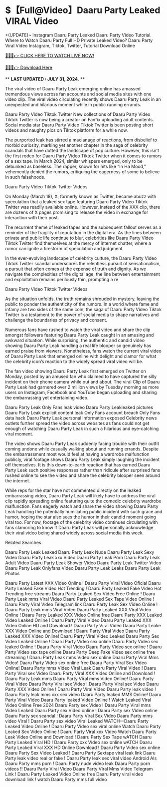 # $【Full@Video】Daaru Party Leaked VIRAL Video

+(UPDATE)~ Instagram Daaru Party Leaked Daaru Party Video Tutorial​. Where to Watch Daaru Party Full HD Private Leaked Video? Daaru Party Viral Video Instagram, Tiktok, Twitter, Tutorial Download Online

[🔴🔥🔥👉 CLICK HERE TO WATCH LIVE NOW!](https://unigior.site/)

[🔴🔥🔥👉 Download Here](https://unigior.site/)

** **LAST UPDATED : JULY 31, 2024.** **

The viral video of Daaru Party Leak emerging online has amassed tremendous views across fan accounts and social media sites with one video clip. The viral video circulating recently shows Daaru Party Leak in an unexpected and hilarious moment while in public running errands.

Daaru Party Video Tiktok Twitter New collections of Daaru Party Video Tiktok Twitter is now being a creator on Fanfix uploading adult contents. Social media star Daaru Party Video Tiktok Twitter is been posting short videos and naughty pics on Tiktok platform for a while now.

The purported leak has stirred a maelanage of reactions, from disbelief to morbid curiosity, marking yet another chapter in the saga of celebrity scandals that have dotted the landscape of pop culture. However, this isn't the first rodeo for Daaru Party Video Tiktok Twitter when it comes to rumors of a sex tape. In March 2024, similar whispers emerged, only to be debunked as baseless. The rapper, known for hits like "In Ha Mood," vehemently denied the rumors, critiquing the eagerness of some to believe in such falsehoods.

Daaru Party Video Tiktok Twitter Videos

On Monday (March 18), X, formerly known as Twitter, became abuzz with speculation that a leaked sex tape featuring Daaru Party Video Tiktok Twitter was readily available online. However, instead of the XXX clip, there are dozens of X pages promising to release the video in exchange for interaction with their post.

The recurrent theme of leaked tapes and the subsequent fallout serves as a reminder of the fragility of reputation in the digital era. As the lines between private and public life continue to blur, celebrities like Daaru Party Video Tiktok Twitter find themselves at the mercy of internet chatter, where a rumor can ignite a firestorm of speculation and judgment.

In the ever-evolving landscape of celebrity culture, the Daaru Party Video Tiktok Twitter scandal underscores the relentless pursuit of sensationalism, a pursuit that often comes at the expense of truth and dignity. As we navigate the complexities of the digital age, the line between entertainment and exploitation remains perilously thin, prompting a re

Daaru Party Video Tiktok Twitter Videos

As the situation unfolds, the truth remains shrouded in mystery, leaving the public to ponder the authenticity of the rumors. In a world where fame and infamy are two sides of the same coin, the saga of Daaru Party Video Tiktok Twitter is a testament to the power of social media to shape narratives and challenge the boundaries of privacy and consent.

Numerous fans have rushed to watch the viral video and share the clip amongst followers featuring Daaru Party Leak caught in an amusing and awkward situation. While surprising, the authentic and candid video showing Daaru Party Leak handling a real life blooper so genuinely has earned praise from viewers. Nonetheless, fans watch the current viral video of Daaru Party Leak that emerged online with delight and clamor for what the celebrity icon’s reaction to the widely spread viral video will be.

The fan video showing Daaru Party Leak first emerged on Twitter on Monday, posted by an amused fan who claimed to have captured the silly incident on their phone camera while out and about. The viral Clip of Daaru Party Leak had garnered over 2 million views by Tuesday morning as more users on Instagram, Facebook and YouTube began uploading and sharing the embarrassing yet entertaining video.

Daaru Party Leak Only Fans leak video
Daaru Party Leakleaked pictures
Daaru Party Leak explicit content leak
Only Fans account breach
Only Fans data hack
Daaru Party Leak personal information exposed
Celebrity news outlets further spread the video across websites as fans could not get enough of watching Daaru Party Leak in such a hilarious and eye-catching viral moment.

The video shows Daaru Party Leak suddenly facing trouble with their outfit coming undone while casually walking about and running errands. Despite the embarrassment most would feel at having a wardrobe malfunction publicly, viral footage shows Daaru Party Leak simply laughing the incident off themselves. It is this down-to-earth reaction that has earned Daaru Party Leak such positive responses rather than ridicule after surprised fans rushed online to see the video and share the celebrity blooper seen around the internet.

While reps for the star have not commented directly on the leaked embarrassing video, Daaru Party Leak will likely have to address the viral clip rapidly spreading online featuring quite the comedic celebrity wardrobe malfunction. Fans eagerly watch and share the video showing Daaru Party Leak handling the potentially humiliating public incident with such grace and humor, hoping the star also sees the humor in their candid moment going viral too. For now, footage of the celebrity video continues circulating with fans clamoring to know if Daaru Party Leak will personally acknowledge their viral video being shared widely across social media this week.

Related Searches

Daaru Party Leak Leaked Daaru Party Leak Nude Daaru Party Leak Sexy Video Daaru Party Leak xxx Video Daaru Party Leak Porn Daaru Party Leak Adult Video Daaru Party Leak Shower Video Daaru Party Leak Twitter Video Daaru Party Leak Onlyfans Video Daaru Party Leak Leaks Daaru Party Leak Photos

Daaru Party Latest XXX Video Online ! Daaru Party Viral Video Oficial
Daaru Party Leaked Fake Video Hot Trending ! Daaru Party Leaked Fake Video Hot Trending free streams
Daaru Party Leaked Sex Video Free Online ! Daaru Party Leak mms Viral Video
Daaru Party Leaked Sex Tape Video Online ! Daaru Party Viral Video Telegram link
Daaru Party Leak Sex Video Online ! Daaru Party Leak mms Viral Video
Daaru Party Leaked XXX Viral Video Online ! Daaru Party Leaked XXX Video Online free
Daaru Party XXX Leaked Video Leaked Online ! Daaru Party Viral Video
Daaru Party Leaked XXX Video Online HD and Download ! Daaru Party Viral Video
Daaru Party Leake XXX Video Online and Download ! Daaru Party Viral Video
Daaru Party Leaked XXX Video Online! Daaru Party Viral Video Leaked
Daaru Party Sex Video Leaked Online ! Daaru Party Video sex online
Daaru Party Video sex leaked Online ! Daaru Party Viral Video
Daaru Party Video sex online ! Daaru Party Video sex tape online
Daaru Party Deep Fake Video sex online free streaming ! Daaru Party Leak mms Video sex online
Daaru Party Viral Mms Video! Daaru Party Video sex online free
Daaru Party Viral Sex Video Online! Daaru Party mms Video Viral Leak
Daaru Party Viral Video ! Daaru Party Viral sex Video
Daaru Party Viral XXX Video Online and Download ! Daaru Party Leak mms
Daaru Party Viral mms Video Online! Daaru Party Viral Video
Daaru Party Viral sex Video ! Daaru Party Viral sex Video
Daaru Party XXX Video Online ! Daaru Party Viral Video
Daaru Party leak video ! Daaru Party leak mms xxx sex video
Daaru Party leaked MMS Online! Daaru Party Viral Video
Daaru Party leaked Video Online ! Watch Leaked Viral Video Online Free 2024
Daaru Party sex Video ! Daaru Party Viral mms Video Leaked
Daaru Party sex Video online ! Daaru Party sex Video online
Daaru Party sex scandal ! Daaru Party Viral Sex Video
Daaru Party mms video Viral ! Daaru Party sex video Viral Leaked
WATCH—Daaru Party Leaked Video Online ! Daaru Party Video sex viral online
Watch Daaru Party Leaked Sex Video Online ! Daaru Party Viral xxx Video
Watch Daaru Party Leak Video Online and Download ! Daaru Party Sex Tape
wATCH Daaru Party Leaked Viral HD ! Daaru Party xxx Video sex online
wATCH Daaru Party Leaked Viral XXX HD Online Download ! Daaru Party Video sex online
Daaru Party Sex Video Leaked ! Daaru Party Sextape viral leak link
Daaru Party leak video real or fake ! Daaru Party leak sex viral video Android AIs
Daaru Party mms porn ! Daaru Party nude video leak
Daaru Party porn videos !! Daaru Party Viral Video
Daaru Party Viral Mms Video Telegram Link ! Daaru Party Leaked Video Online free
Daaru Party viral video download link ! watch Daaru Party mms full video
